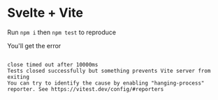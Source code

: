 # Svelte + Vite

Run `npm i` then `npm test` to reproduce

You'll get the error

```

close timed out after 10000ms
Tests closed successfully but something prevents Vite server from exiting
You can try to identify the cause by enabling "hanging-process" reporter. See https://vitest.dev/config/#reporters
```
